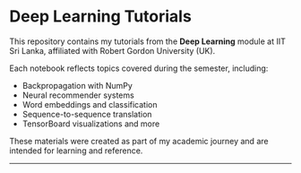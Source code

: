 # Deep Learning Tutorials

This repository contains my tutorials from the **Deep Learning** module at IIT Sri Lanka, affiliated with Robert Gordon University (UK).

Each notebook reflects topics covered during the semester, including:
- Backpropagation with NumPy
- Neural recommender systems
- Word embeddings and classification
- Sequence-to-sequence translation
- TensorBoard visualizations and more

These materials were created as part of my academic journey and are intended for learning and reference.

---

